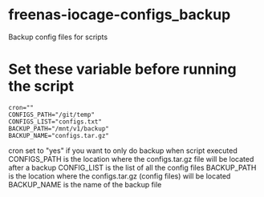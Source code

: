 # freenas-iocage-configs_backup
Backup config files for scripts
# Set these variable before running the script

```
cron=""
CONFIGS_PATH="/git/temp"
CONFIGS_LIST="configs.txt"
BACKUP_PATH="/mnt/v1/backup"
BACKUP_NAME="configs.tar.gz"
```
cron set to "yes" if you want to only do backup when script executed
CONFIGS_PATH is the location where the configs.tar.gz file will be located after a backup
CONFIG_LIST is the list of all the config files
BACKUP_PATH is the location where the configs.tar.gz (config files) will be located
BACKUP_NAME is the name of the backup file
